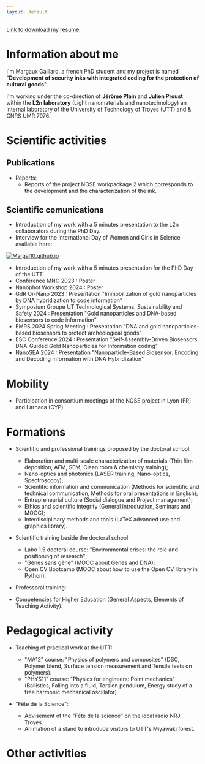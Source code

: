 ```yaml
---
layout: default
---
```


[Link to download my resume.](https://github.com/Margal10/Margal10.github.io/files/10278796/CV-MargauxGaillard.pdf)


# Information about me

I'm Margaux Gaillard, a french PhD student and my project is named "**Development of security inks with integrated coding for the protection of cultural goods**".

I'm working under the co-direction of **Jérôme Plain** and **Julien Proust** within the **L2n laboratory** (Light nanomaterials and nanotechnology) an internal laboratory of the University of Technology of Troyes (UTT) and & CNRS UMR 7076.

# Scientific activities
## Publications

- Reports:
  - Reports of the project NOSE workpackage 2 which corresponds to the development and the characterization of the ink.

## Scientific comunications

- Introduction of my work with a 5 minutes presentation to the L2n collaborators during the PhD Day.
- Interview for the International Day of Women and Girls in Science available here:

[![Margal10.github.io](http://img.youtube.com/vi/MfxxFB5UjuY/0.jpg)](http://www.youtube.com/watch?v=MfxxFB5UjuY "Interview de Margaux Gaillard, Doctorante à l'UTT")

- Introduction of my work with a 5 minutes presentation for the PhD Day of the UTT.
- Conférence MNO 2023 : Poster
- Nanophot Workshop 2024 : Poster
- ⁠GdR Or-Nano 2023 : Presentation "Immobilization of gold nanoparticles by DNA hybridization to code information"
- ⁠Symposium Groupe UT Technological Systems, Sustainability and Safety 2024 : Presentation "Gold nanoparticles and DNA-based biosensors to code information"
- EMRS 2024 Spring Meeting : Presentation "DNA and gold nanoparticles-based biosensors to protect archeological goods"
- ESC Conference 2024 : Presentation "Self-Assembly-Driven Biosensors: DNA-Guided Gold Nanoparticles for Information coding"
- NanoSEA 2024 : Presentation "Nanoparticle-Based Biosensor: Encoding and Decoding Information with DNA Hybridization"

# Mobility

- Participation in consortium meetings of the NOSE project in Lyon (FR) and Larnaca (CYP).

# Formations

- Scientific and professional trainings proposed by the doctoral school:
  - Elaboration and multi-scale characterization of materials (Thin film deposition, AFM, SEM, Clean room & chemistry training);
  - Nano-optics and photonics (LASER training, Nano-optics, Spectroscopy);
  - Scientific information and communication (Methods for scientific and technical communication, Methods for oral presentations in English);
  - Entrepreneurial culture (Social dialogue and Project management);
  - Ethics and scientific integrity (General introduction, Seminars and MOOC);
  - Interdisciplinary methods and tools (LaTeX advanced use and graphics library).

- Scientific training beside the doctoral school:
  - Labo 1.5 doctoral course: "Environmental crises: the role and positioning of research";
  - "Gènes sans gêne" (MOOC about Genes and DNA);
  - Open CV Bootcamp (MOOC about how to use the Open CV library in Python).

-  Professoral training:
  - Competencies for Higher Education (General Aspects, Elements of Teaching Activity).

# Pedagogical activity

- Teaching of practical work at the UTT:
  - "MA12" course: "Physics of polymers and composites" (DSC, Polymer blend, Surface tension measurement and Tensile tests on polymers).
  - "PHYS11" course: "Physics for engineers: Point mechanics" (Ballistics, Falling into a fluid, Torsion pendulum, Energy study of a free harmonic mechanical oscillator)

- "Fête de la Science":
  - Advisement of the "Fête de la science" on the local radio NRJ Troyes.
  - Animation of a stand to introduce visitors to UTT's Miyawaki forest.

# Other activities

